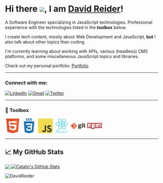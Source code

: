 # Hi there <img src="https://raw.githubusercontent.com/MartinHeinz/MartinHeinz/master/wave.gif" width="30px">, I am <a href="https://www.linkedin.com/in/david-reider-408578165/" target="_blank">David Reider</a>!

A Software Engineer specializing in JavaScript technologies. Professional experience with the technologies listed in the **toolbox** below.

I create tech content, mostly about Web Development and JavaScript, **but** I also talk about other topics than coding.

I'm currently learning about working with APIs, various (headless) CMS platforms, and some miscellaneous JavaScript topics and libraries.

Check out my personal portfolio: <a href="https://djreider.com/" target="_blank"> Portfolio </a>

--- 

<h3 align="left">Connect with me:</h3>
<div align="left">
  <a href="https://www.linkedin.com/in/david-reider-408578165/"><img alt="LinkedIn" src="https://img.shields.io/badge/linkedin-%230077B5.svg?style=for-the-badge&logo=linkedin&logoColor=white"/></a>
  <a href="mailto:reider_dj10@yahoo.com"><img alt="Gmail" src="https://img.shields.io/badge/Yahoo!-6001D2?style=for-the-badge&logo=Yahoo!&logoColor=white"/></a>
  <a href="https://twitter.com/Reider_DJ"><img alt="Twitter" src="https://img.shields.io/badge/Twitter-%231DA1F2.svg?style=for-the-badge&logo=Twitter&logoColor=white"/></a>
</div>

---

### 🧰 Toolbox

<img src="https://github.com/devicons/devicon/blob/master/icons/html5/html5-original.svg" alt="HTML" width="50" height="50"/> <img src="https://github.com/devicons/devicon/blob/master/icons/css3/css3-plain-wordmark.svg" alt="CSS" width="50" height="50"/>  <img src="https://github.com/devicons/devicon/blob/master/icons/javascript/javascript-original.svg" alt="JavaScript" width="50" height="50"/>  <img src="https://github.com/devicons/devicon/blob/master/icons/react/react-original-wordmark.svg" alt="ReactJS" width="50" height="50"/> <img src="https://github.com/devicons/devicon/blob/master/icons/git/git-original-wordmark.svg" alt="Git" width="50" height="50"/> <img src="https://github.com/devicons/devicon/blob/master/icons/npm/npm-original-wordmark.svg" alt="npm" width="50" height="50"/>

---

## &#x1f4c8; My GitHub Stats

<a href="https://github.com/DavidReider/DavidReider">
  <img align="center" src="https://github-readme-stats.vercel.app/api/top-langs/?username=DavidReider&hide=java,html&title_color=ffffff&text_color=c9cacc&icon_color=2bbc8a&bg_color=1d1f21" />
</a>
<a href="https://github.com/DavidReider/DavidReider">
  <img align="center" src="https://github-readme-stats.vercel.app/api?username=DavidReider&show_icons=true&line_height=27&count_private=true&title_color=ffffff&text_color=c9cacc&icon_color=2bbc8a&bg_color=1d1f21" alt="Catalin's GitHub Stats" />
</a>

<img src="https://komarev.com/ghpvc/?username=DavidReider&style=flat-square" alt="DavidReider" /><br>

